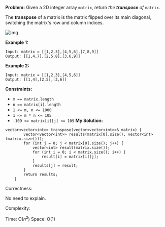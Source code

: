 **Problem:**
Given a 2D integer array `matrix`, return *the **transpose** of* `matrix`.

The **transpose** of a matrix is the matrix flipped over its main diagonal, switching the matrix's row and column indices.

![img](https://assets.leetcode.com/uploads/2021/02/10/hint_transpose.png)

 

**Example 1:**

```
Input: matrix = [[1,2,3],[4,5,6],[7,8,9]]
Output: [[1,4,7],[2,5,8],[3,6,9]]
```

**Example 2:**

```
Input: matrix = [[1,2,3],[4,5,6]]
Output: [[1,4],[2,5],[3,6]]
```

 

**Constraints:**

- `m == matrix.length`
- `n == matrix[i].length`
- `1 <= m, n <= 1000`
- `1 <= m * n <= 105`
- `-109 <= matrix[i][j] <= 109`
**My Solution:**
```
vector<vector<int>> transpose(vector<vector<int>>& matrix) {
        vector<vector<int>> results(matrix[0].size(), vector<int> (matrix.size()));
        for (int j = 0; j < matrix[0].size(); j++) {
            vector<int> result(matrix.size());
            for (int i = 0; i < matrix.size(); i++) {
                result[i] = matrix[i][j];
            }
            results[j] = result;
        }
        return results;
    }
```
Correctness:

No need to explain.

Complexity:

Time: O($n^2$)
Space: O(1)
